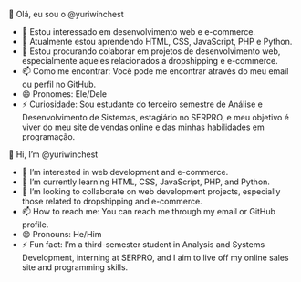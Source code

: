 👋 Olá, eu sou o @yuriwinchest
- 👀 Estou interessado em desenvolvimento web e e-commerce.
- 🌱 Atualmente estou aprendendo HTML, CSS, JavaScript, PHP e Python.
- 💞️ Estou procurando colaborar em projetos de desenvolvimento web, especialmente aqueles relacionados a dropshipping e e-commerce.
- 📫 Como me encontrar: Você pode me encontrar através do meu email ou perfil no GitHub.
- 😄 Pronomes: Ele/Dele
- ⚡ Curiosidade: Sou estudante do terceiro semestre de Análise e Desenvolvimento de Sistemas, estagiário no SERPRO, e meu objetivo é viver do meu site de vendas online e das minhas habilidades em programação.

👋 Hi, I’m @yuriwinchest
- 👀 I’m interested in web development and e-commerce.
- 🌱 I’m currently learning HTML, CSS, JavaScript, PHP, and Python.
- 💞️ I’m looking to collaborate on web development projects, especially those related to dropshipping and e-commerce.
- 📫 How to reach me: You can reach me through my email or GitHub profile.
- 😄 Pronouns: He/Him
- ⚡ Fun fact: I’m a third-semester student in Analysis and Systems Development, interning at SERPRO, and I aim to live off my online sales site and programming skills.
